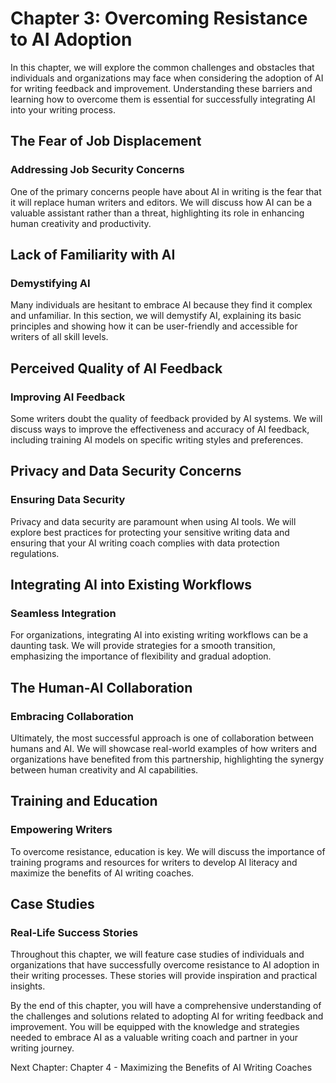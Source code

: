 Chapter 3: Overcoming Resistance to AI Adoption
===============================================

In this chapter, we will explore the common challenges and obstacles that individuals and organizations may face when considering the adoption of AI for writing feedback and improvement. Understanding these barriers and learning how to overcome them is essential for successfully integrating AI into your writing process.

The Fear of Job Displacement
----------------------------

### Addressing Job Security Concerns

One of the primary concerns people have about AI in writing is the fear that it will replace human writers and editors. We will discuss how AI can be a valuable assistant rather than a threat, highlighting its role in enhancing human creativity and productivity.

Lack of Familiarity with AI
---------------------------

### Demystifying AI

Many individuals are hesitant to embrace AI because they find it complex and unfamiliar. In this section, we will demystify AI, explaining its basic principles and showing how it can be user-friendly and accessible for writers of all skill levels.

Perceived Quality of AI Feedback
--------------------------------

### Improving AI Feedback

Some writers doubt the quality of feedback provided by AI systems. We will discuss ways to improve the effectiveness and accuracy of AI feedback, including training AI models on specific writing styles and preferences.

Privacy and Data Security Concerns
----------------------------------

### Ensuring Data Security

Privacy and data security are paramount when using AI tools. We will explore best practices for protecting your sensitive writing data and ensuring that your AI writing coach complies with data protection regulations.

Integrating AI into Existing Workflows
--------------------------------------

### Seamless Integration

For organizations, integrating AI into existing writing workflows can be a daunting task. We will provide strategies for a smooth transition, emphasizing the importance of flexibility and gradual adoption.

The Human-AI Collaboration
--------------------------

### Embracing Collaboration

Ultimately, the most successful approach is one of collaboration between humans and AI. We will showcase real-world examples of how writers and organizations have benefited from this partnership, highlighting the synergy between human creativity and AI capabilities.

Training and Education
----------------------

### Empowering Writers

To overcome resistance, education is key. We will discuss the importance of training programs and resources for writers to develop AI literacy and maximize the benefits of AI writing coaches.

Case Studies
------------

### Real-Life Success Stories

Throughout this chapter, we will feature case studies of individuals and organizations that have successfully overcome resistance to AI adoption in their writing processes. These stories will provide inspiration and practical insights.

By the end of this chapter, you will have a comprehensive understanding of the challenges and solutions related to adopting AI for writing feedback and improvement. You will be equipped with the knowledge and strategies needed to embrace AI as a valuable writing coach and partner in your writing journey.

Next Chapter: Chapter 4 - Maximizing the Benefits of AI Writing Coaches
